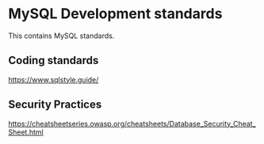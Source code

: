 # MySQL Development standards
This contains MySQL standards.

## Coding standards
https://www.sqlstyle.guide/

## Security Practices
https://cheatsheetseries.owasp.org/cheatsheets/Database_Security_Cheat_Sheet.html
